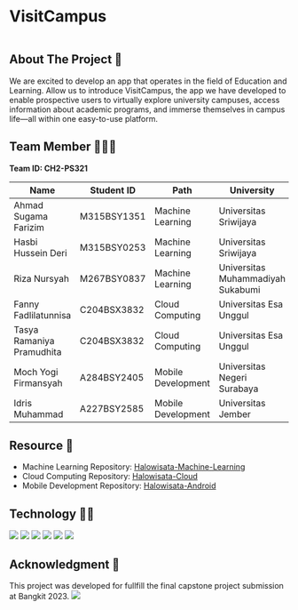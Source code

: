 # VisitCampus

<p align="center">
    <img src="">
</p>

## About The Project 💬

We are excited to develop an app that operates in the field of Education and Learning. Allow us to introduce VisitCampus, the app we have developed to enable prospective users to virtually explore university campuses, access information about academic programs, and immerse themselves in campus life—all within one easy-to-use platform.

## Team Member 👨‍👧‍👦

<b>Team ID: CH2-PS321</b>

| Name                      | Student ID  | Path                | University                                 |
| ------------------------- | ----------- | ------------------- | ------------------------------------------ |
| Ahmad Sugama Farizim      | M315BSY1351 | Machine Learning    | Universitas Sriwijaya                      |
| Hasbi Hussein Deri        | M315BSY0253 | Machine Learning    | Universitas Sriwijaya                      |
| Riza Nursyah              | M267BSY0837 | Machine Learning    | Universitas Muhammadiyah Sukabumi          |
| Fanny Fadlilatunnisa      | C204BSX3832 | Cloud Computing     | Universitas Esa Unggul                     |
| Tasya Ramaniya Pramudhita | C204BSX3832 | Cloud Computing     | Universitas Esa Unggul                     |
| Moch Yogi Firmansyah      | A284BSY2405 | Mobile Development  | Universitas Negeri Surabaya                |
| Idris Muhammad            | A227BSY2585 | Mobile Development  | Universitas Jember                         |

## Resource 🧰

- Machine Learning Repository: [Halowisata-Machine-Learning](#)
- Cloud Computing Repository: [Halowisata-Cloud](#)
- Mobile Development Repository: [Halowisata-Android](#)

## Technology 👨‍💻

![](https://img.shields.io/badge/python-3670A0?style=flat&logo=python&logoColor=ffdd54) ![](https://img.shields.io/badge/Kotlin-0095D5?&style=flat&logo=kotlin&logoColor=white) ![](https://img.shields.io/badge/TensorFlow-FF6F00?style=flat&logo=tensorflow&logoColor=white) ![](https://img.shields.io/badge/Flask-000000?style=flat&logo=flask&logoColor=white) ![](https://img.shields.io/badge/Google_Cloud-4285F4?style=flat&logo=google-cloud&logoColor=white) ![](https://img.shields.io/badge/Figma-F24E1E?style=flat&logo=figma&logoColor=white)

## Acknowledgment 🙌

This project was developed for fullfill the final capstone project submission at Bangkit 2023.
![](https://hackmd.io/_uploads/r1VL5VVvh.png)
